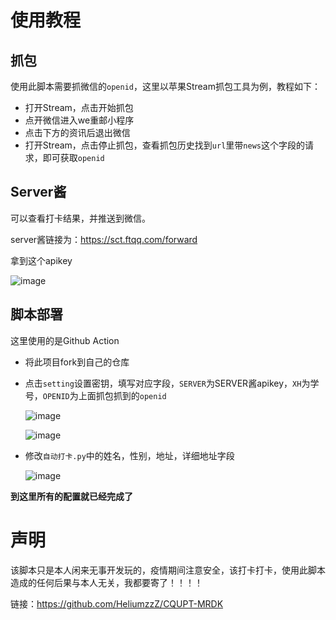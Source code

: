 # 使用教程

## 抓包

使用此脚本需要抓微信的`openid`，这里以苹果Stream抓包工具为例，教程如下：

- 打开Stream，点击开始抓包
- 点开微信进入we重邮小程序
- 点击下方的资讯后退出微信
- 打开Stream，点击停止抓包，查看抓包历史找到`url`里带`news`这个字段的请求，即可获取`openid`

## Server酱

可以查看打卡结果，并推送到微信。

server酱链接为：https://sct.ftqq.com/forward

拿到这个apikey

![image](https://user-images.githubusercontent.com/96455578/170548761-844a3d7b-511c-4151-b74c-ac89ba9b236f.png)


## 脚本部署

这里使用的是Github Action

- 将此项目fork到自己的仓库

- 点击`setting`设置密钥，填写对应字段，`SERVER`为SERVER酱apikey，`XH`为学号，`OPENID`为上面抓包抓到的`openid`

  ![image](https://user-images.githubusercontent.com/96455578/170548824-0779c826-374c-487a-8f92-7970c7d8cb07.png)

  ![image](https://user-images.githubusercontent.com/96455578/170548857-9b953970-2511-49a3-a49c-d4d4c7a6b750.png)

- 修改`自动打卡.py`中的姓名，性别，地址，详细地址字段

  ![image](https://user-images.githubusercontent.com/96455578/170548901-52f09aa8-70c6-42d5-ad99-123f51a97be3.png)

**到这里所有的配置就已经完成了**

# 声明

该脚本只是本人闲来无事开发玩的，疫情期间注意安全，该打卡打卡，使用此脚本造成的任何后果与本人无关，我都要寄了！！！！

链接：https://github.com/HeliumzzZ/CQUPT-MRDK


